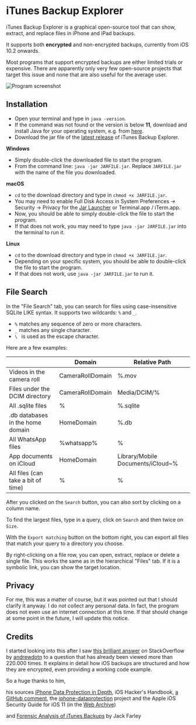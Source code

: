 # iTunes Backup Explorer

iTunes Backup Explorer is a graphical open-source tool that can show, extract,
and replace files in iPhone and iPad backups.

It supports both **encrypted** and non-encrypted backups, 
currently from iOS 10.2 onwards.

Most programs that support encrypted backups are either limited trials 
or expensive. There are apparently only very few open-source projects 
that target this issue and none that are also useful for the average user.

![Program screenshot](https://user-images.githubusercontent.com/12913518/164055723-2d234fa8-922f-439d-974c-f9e7e560a438.png)

## Installation

- Open your terminal and type in `java -version`.
- If the command was not found or the version is below **11**, 
download and install Java for your operating system, e.g. from [here](https://www.oracle.com/java/technologies/downloads).
- Download the jar file of the [latest release](https://github.com/MaxiHuHe04/iTunes-Backup-Explorer/releases/latest) of iTunes Backup Explorer.

**Windows**
- Simply double-click the downloaded file to start the program.
- From the command line: `java -jar JARFILE.jar`.
Replace `JARFILE.jar` with the name of the file you downloaded.

**macOS**
- `cd` to the download directory and type in `chmod +x JARFILE.jar`.
- You may need to enable Full Disk Access in System Preferences ->
  Security -> Privacy for the [Jar Launcher](https://stackoverflow.com/a/66762230) or Terminal.app / iTerm.app.
- Now, you should be able to simply double-click the file to start the program.
- If that does not work, you may need to type `java -jar JARFILE.jar` into the terminal to run it.

**Linux**
- `cd` to the download directory and type in `chmod +x JARFILE.jar`.
- Depending on your specific system, you should be able to double-click the file to start the program.
- If that does not work, use `java -jar JARFILE.jar` to run it.

## File Search
In the "File Search" tab, you can search for files using case-insensitive SQLite LIKE syntax.
It supports two wildcards: `%` and `_`.
- `%` matches any sequence of zero or more characters.
- `_` matches any single character.
- `\ ` is used as the escape character.

Here are a few examples:<br>

|                                    | Domain           | Relative Path                     |
|------------------------------------|------------------|-----------------------------------|
| Videos in the camera roll          | CameraRollDomain | %.mov                             |
| Files under the DCIM directory     | CameraRollDomain | Media/DCIM/%                      |
| All .sqlite files                  | %                | %.sqlite                          |
| .db databases in the home domain   | HomeDomain       | %.db                              |
| All WhatsApp files                 | %whatsapp%       | %                                 |
| App documents on iCloud            | HomeDomain       | Library/Mobile Documents/iCloud~% |
| All files (can take a bit of time) | %                | %                                 |

After you clicked on the `Search` button, you can also sort by clicking on a column name.

To find the largest files, type in a query, click on `Search` and then twice on `Size`.

With the `Export matching` button on the bottom right, you can export all files that match your query to a directory you choose.

By right-clicking on a file row, you can open, extract, replace or delete a single file.
This works the same as in the hierarchical "Files" tab.
If it is a symbolic link, you can show the target location.


## Privacy

For me, this was a matter of course, but it was pointed out that I should clarify it anyway.
I do not collect any personal data. In fact, the program does not even use an internet connection at this time.
If that should change at some point in the future, I will update this notice.

## Credits

I started looking into this after I saw 
[this brilliant answer](https://stackoverflow.com/a/13793043/8868841) 
on StackOverflow by [andrewdotn](https://stackoverflow.com/users/14558/andrewdotn) 
to a question that has already been viewed more than 220.000 times. It 
explains in detail how iOS backups are structured and how they are 
encrypted, even providing a working code example.

So a huge thanks to him,

his sources
[iPhone Data Protection in Depth](https://conference.hitb.org/hitbsecconf2011ams/materials/D2T2),
iOS Hacker's Handbook, 
[a GitHub comment](https://github.com/horrorho/InflatableDonkey/issues/41#issuecomment-261927890),
the [iphone-dataprotection](https://code.google.com/archive/p/iphone-dataprotection/) project
and the Apple iOS Security Guide for iOS 11 (in the [Web Archive](http://web.archive.org/web/20180615172056/https://www.apple.com/business/docs/iOS_Security_Guide.pdf))

and [Forensic Analysis of iTunes Backups](http://www.farleyforensics.com/2019/04/14/forensic-analysis-of-itunes-backups/) by Jack Farley
